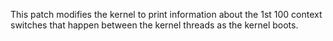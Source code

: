 This patch modifies the kernel to print information about the 1st 100 context switches that happen between the kernel threads as the kernel boots.

